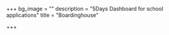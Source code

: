 +++
bg_image = ""
description = "5Days Dashboard for school applications"
title = "Boardinghouse"

+++
